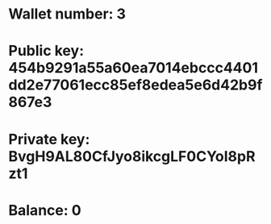 # Wallet number: 3
# Public key: 454b9291a55a60ea7014ebccc4401dd2e77061ecc85ef8edea5e6d42b9f867e3
# Private key: BvgH9AL80CfJyo8ikcgLF0CYoI8pRzt1
# Balance: 0
